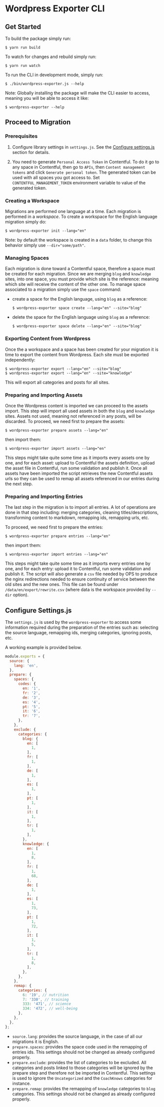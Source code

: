 # Wordpress Exporter CLI

## Get Started

To build the package simply run:

```
$ yarn run build
```

To watch for changes and rebuild simply run:

```
$ yarn run watch
```

To run the CLI in development mode, simply run:

```
$ ./bin/wordpress-exporter.js --help
```

Note: Globally installing the package will make the CLI easier to access, meaning you will be able to access it like:

```
$ wordpress-exporter --help
```

## Proceed to Migration

### Prerequisites
1. Configure library settings in `settings.js`. See the [Configure settings.js](#configure-settingsjs) section for details.

2. You need to generate `Personal Access Token` in Contentful. To do it go to any space in Contentful, then go to `APIs`, then `Content management tokens` and click `Generate personal token`. The generated token can be used with all spaces you got access to. Set `CONTENTFUL_MANAGEMENT_TOKEN` environment variable to value of the generated token.

### Creating a Workspace

Migrations are performed one language at a time. Each migration is performed in a *workspace*. To create a workspace for the English language migration simply do:

```
$ wordpress-exporter init --lang="en"
```

Note: by default the workspace is created in a `data` folder, to change this behavior simply use `--dir="some/path"`.

### Managing Spaces

Each migration is done toward a Contentful space, therefore a space must be created for each migration. Since we are merging `blog` and `knowledge` sites, into one space, you must provide which site is the reference: meaning which site will receive the content of the other one. To manage space associated to a migration simply use the `space` command:

* create a space for the English language, using `blog` as a reference:
  ```
  $ wordpress-exporter space create --lang="en" --site="blog"
  ```
* delete the space for the English language using `blog` as a reference:
  ```
  $ wordpress-exporter space delete --lang="en" --site="blog"
  ```

### Exporting Content from Wordpress

Once the a workspace and a space has been created for your migration it is time to export the content from Wordpress. Each site must be exported independently:

```
$ wordpress-exporter export --lang="en" --site="blog"
$ wordpress-exporter export --lang="en" --site="knowledge"
```

This will export all categories and posts for all sites.

### Preparing and Importing Assets

Once the Wordpress content is imported we can proceed to the assets import. This step will import all used assets in both the `blog` and `knowledge` sites. Assets not used, meaning not referenced in any posts, will be discarded. To proceed, we need first to prepare the assets:

```
$ wordpress-exporter prepare assets --lang="en"
```

then import them:

```
$ wordpress-exporter import assets --lang="en"
```

This steps might take quite some time as it imports every assets one by one, and for each asset: upload to Contentful the assets definition, upload the asset file in Contentful, run some validation and publish it. Once all assets have been imported the script retrieves the new Contentful assets urls so they can be used to remap all assets referenced in our entries during the next step.

### Preparing and Importing Entries

The last step in the migration is to import all entries. A lot of operations are done in that step including: merging categories, cleaning titles/descriptions, transforming content to markdown, remapping ids, remapping urls, etc.

To proceed, we need first to prepare the entries:

```
$ wordpress-exporter prepare entries --lang="en"
```

then import them:

```
$ wordpress-exporter import entries --lang="en"
```

This steps might take quite some time as it imports every entries one by one, and for each entry: upload it to Contentful, run some validation and publish it.
The script will also generate a `csv` file needed by OPS to produce the nginx redirections needed to ensure continuity of service between the old sites and the new ones. This file can be found under `/data/en/export/rewrite.csv` (where data is the workspace provided by `--dir` option).

## Configure Settings.js

The `settings.js` is used by the `wordpress-exporter` to access some information required during the preparation of the entries such as: selecting the source language, remapping ids, merging categories, ignoring posts, etc.

A working example is provided below.

```js
module.exports = {
  source: {
    lang: 'en',
  },
  prepare: {
    spaces: {
      codes: {
        en: '1',
        fr: '2',
        de: '3',
        es: '4',
        pt: '5',
        it: '6',
        tr: '7',
      },
    },
    exclude: {
      categories: {
        blog: {
          en: [
            1,
          ],
          fr: [
            1,
          ],
          de: [
            1,
          ],
          es: [
            1,
          ],
          pt: [
            1,
          ],
          it: [
            1,
          ],
          tr: [
            1,
          ],
        },
        knowledge: {
          en: [
            1,
            8,
          ],
          fr: [
            1,
            68,
          ],
          de: [
            1,
          ],
          es: [
            1,
            73,
          ],
          pt: [
            1,
            72,
          ],
          it: [
            1,
            5,
          ],
          tr: [
            1,
            8,
          ],
        },
      },
    },
    remap: {
      categories: {
        6: '19', // nutrition
        7: '330', // training
        333: '471', // science
        334: '472', // well-being
      },
    },
  },
};
```

* `source.lang`: provides the source language, in the case of all our migrations it is English.
* `prepare.spaces`: provides the space code used in the remapping of entries ids. This settings should not be changed as already configured properly.
* `prepare.exclude`: provides the list of categories to be excluded. All categories and posts linked to those categories will be ignored by the prepare step and therefore not be imported in Contentful. This settings is used to ignore the `Uncategorized` and the `CoachKnows` categories for instance.
* `prepare.remap`: provides the remapping of `knowledge` categories to `blog` categories. This settings should not be changed as already configured properly.
